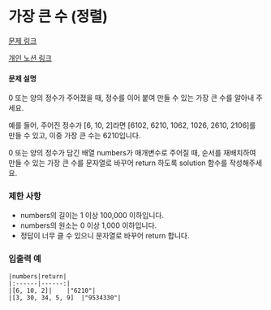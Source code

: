 # 가장 큰 수 (정렬)

[문제 링크](https://school.programmers.co.kr/learn/courses/30/lessons/42746)

[개인 노션 링크](https://jinuk.notion.site/Programmers-411be91b7ba549d78e842eb3c57e8eae)

#### 문제 설명
0 또는 양의 정수가 주어졌을 때, 정수를 이어 붙여 만들 수 있는 가장 큰 수를 알아내 주세요.

예를 들어, 주어진 정수가 [6, 10, 2]라면 [6102, 6210, 1062, 1026, 2610, 2106]를 만들 수 있고, 이중 가장 큰 수는 6210입니다.

0 또는 양의 정수가 담긴 배열 numbers가 매개변수로 주어질 때, 순서를 재배치하여 만들 수 있는 가장 큰 수를 문자열로 바꾸어 return 하도록 solution 함수를 작성해주세요.

### 제한 사항
- numbers의 길이는 1 이상 100,000 이하입니다.
- numbers의 원소는 0 이상 1,000 이하입니다.
- 정답이 너무 클 수 있으니 문자열로 바꾸어 return 합니다.

### 입출력 예
    |numbers|return|
    |:------|------:|
    |[6, 10, 2]|    |"6210"|
    |[3, 30, 34, 5, 9]	|"9534330"|
